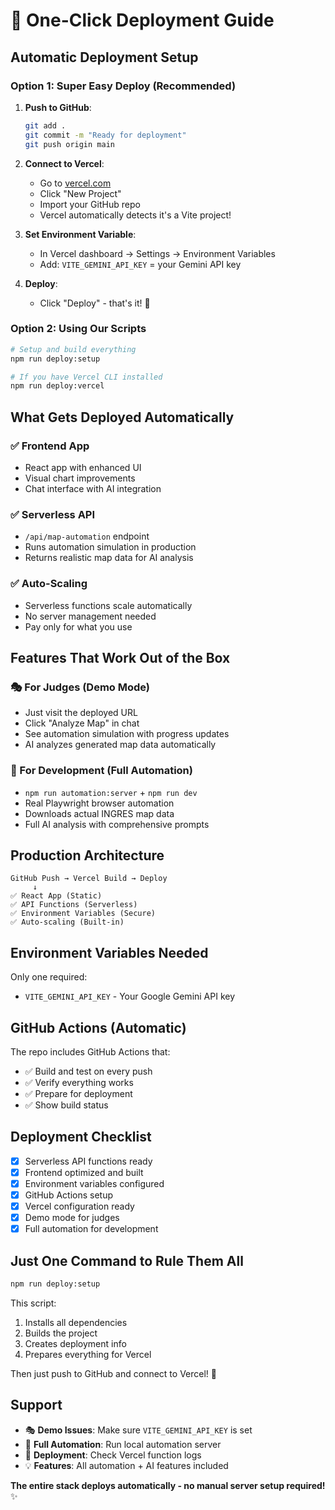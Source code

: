 # 🚀 One-Click Deployment Guide

## Automatic Deployment Setup

### Option 1: Super Easy Deploy (Recommended)

1. **Push to GitHub**:

   ```bash
   git add .
   git commit -m "Ready for deployment"
   git push origin main
   ```

2. **Connect to Vercel**:

   - Go to [vercel.com](https://vercel.com)
   - Click "New Project"
   - Import your GitHub repo
   - Vercel automatically detects it's a Vite project!

3. **Set Environment Variable**:

   - In Vercel dashboard → Settings → Environment Variables
   - Add: `VITE_GEMINI_API_KEY` = your Gemini API key

4. **Deploy**:
   - Click "Deploy" - that's it! 🎉

### Option 2: Using Our Scripts

```bash
# Setup and build everything
npm run deploy:setup

# If you have Vercel CLI installed
npm run deploy:vercel
```

## What Gets Deployed Automatically

### ✅ Frontend App

- React app with enhanced UI
- Visual chart improvements
- Chat interface with AI integration

### ✅ Serverless API

- `/api/map-automation` endpoint
- Runs automation simulation in production
- Returns realistic map data for AI analysis

### ✅ Auto-Scaling

- Serverless functions scale automatically
- No server management needed
- Pay only for what you use

## Features That Work Out of the Box

### 🎭 For Judges (Demo Mode)

- Just visit the deployed URL
- Click "Analyze Map" in chat
- See automation simulation with progress updates
- AI analyzes generated map data automatically

### 🤖 For Development (Full Automation)

- `npm run automation:server` + `npm run dev`
- Real Playwright browser automation
- Downloads actual INGRES map data
- Full AI analysis with comprehensive prompts

## Production Architecture

```
GitHub Push → Vercel Build → Deploy
     ↓
✅ React App (Static)
✅ API Functions (Serverless)
✅ Environment Variables (Secure)
✅ Auto-scaling (Built-in)
```

## Environment Variables Needed

Only one required:

- `VITE_GEMINI_API_KEY` - Your Google Gemini API key

## GitHub Actions (Automatic)

The repo includes GitHub Actions that:

- ✅ Build and test on every push
- ✅ Verify everything works
- ✅ Prepare for deployment
- ✅ Show build status

## Deployment Checklist

- [x] Serverless API functions ready
- [x] Frontend optimized and built
- [x] Environment variables configured
- [x] GitHub Actions setup
- [x] Vercel configuration ready
- [x] Demo mode for judges
- [x] Full automation for development

## Just One Command to Rule Them All

```bash
npm run deploy:setup
```

This script:

1. Installs all dependencies
2. Builds the project
3. Creates deployment info
4. Prepares everything for Vercel

Then just push to GitHub and connect to Vercel! 🚀

## Support

- 🎭 **Demo Issues**: Make sure `VITE_GEMINI_API_KEY` is set
- 🤖 **Full Automation**: Run local automation server
- 🚀 **Deployment**: Check Vercel function logs
- 💡 **Features**: All automation + AI features included

**The entire stack deploys automatically - no manual server setup required!** ✨

